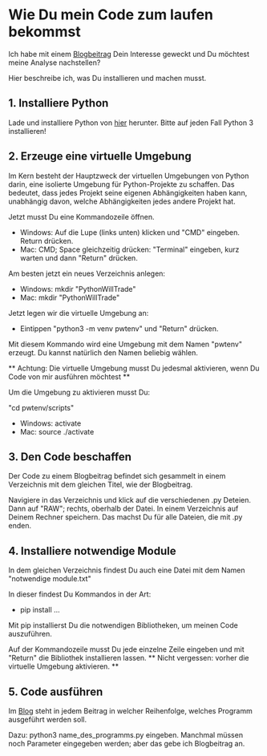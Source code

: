 # Wie Du mein Code zum laufen bekommst

Ich habe mit einem [Blogbeitrag](https://finsteininvest.pythonanywhere.com/) Dein Interesse geweckt und Du möchtest meine Analyse nachstellen?

Hier beschreibe ich, was Du installieren und machen musst.

## 1. Installiere Python
Lade und installiere Python von [hier](https://www.python.org/downloads/) herunter. Bitte auf jeden Fall Python 3 installieren!

## 2. Erzeuge eine virtuelle Umgebung
Im Kern besteht der Hauptzweck der virtuellen Umgebungen von Python darin, eine isolierte Umgebung für Python-Projekte zu schaffen. Das bedeutet, dass jedes Projekt seine eigenen Abhängigkeiten haben kann, unabhängig davon, welche Abhängigkeiten jedes andere Projekt hat.

Jetzt musst Du eine Kommandozeile öffnen.

- Windows: Auf die Lupe (links unten) klicken und "CMD" eingeben. Return drücken.
- Mac: CMD; Space gleichzeitig drücken: "Terminal" eingeben, kurz warten und dann "Return" drücken.

Am besten jetzt ein neues Verzeichnis anlegen:

- Windows: mkdir "PythonWillTrade"
- Mac: mkdir "PythonWillTrade"

Jetzt legen wir die virtuelle Umgebung an:

- Eintippen "python3 -m venv pwtenv" und "Return" drücken.

Mit diesem Kommando wird eine Umgebung mit dem Namen "pwtenv" erzeugt. Du kannst natürlich den Namen beliebig wählen.

** Achtung: Die virtuelle Umgebung musst Du jedesmal aktivieren, wenn Du Code von mir ausführen möchtest **

Um die Umgebung zu aktivieren musst Du:

"cd pwtenv/scripts"

- Windows: activate
- Mac: source ./activate

## 3. Den Code beschaffen
Der Code zu einem Blogbeitrag befindet sich gesammelt in einem Verzeichnis mit dem gleichen Titel, wie der Blogbeitrag.

Navigiere in das Verzeichnis und klick auf die verschiedenen .py Deteien. Dann auf "RAW"; rechts, oberhalb der Datei. In einem Verzeichnis auf Deinem Rechner speichern. Das machst Du für alle Dateien, die mit .py enden.

## 4. Installiere notwendige Module
In dem gleichen Verzeichnis findest Du auch eine Datei mit dem Namen "notwendige module.txt"

In dieser findest Du Kommandos in der Art:

- pip install ...

Mit pip installierst Du die notwendigen Bibliotheken, um meinen Code auszuführen.

Auf der Kommandozeile musst Du jede einzelne Zeile eingeben und mit "Return" die Bibliothek installieren lassen. ** Nicht vergessen: vorher die virtuelle Umgebung aktivieren. **

## 5. Code ausführen
Im [Blog](https://finsteininvest.pythonanywhere.com/) steht in jedem Beitrag in welcher Reihenfolge, welches Programm ausgeführt werden soll.

Dazu: python3 name_des_programms.py eingeben. Manchmal müssen noch Parameter eingegeben werden; aber das gebe ich Blogbeitrag an.
